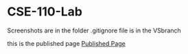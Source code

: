 # CSE-110-Lab

Screenshots are in the folder
.gitignore file is in the VSbranch

this is the published page
[Published Page](https://jiseung-yoo.github.io/CSE-110-Lab/)
